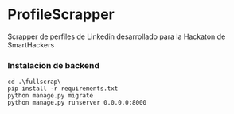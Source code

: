# ProfileScrapper
Scrapper de perfiles de Linkedin desarrollado para la Hackaton de SmartHackers

### Instalacion de backend
`cd .\fullscrap\`  
`pip install -r requirements.txt`  
`python manage.py migrate`  
`python manage.py runserver 0.0.0.0:8000`
